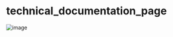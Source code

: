 # technical_documentation_page
![image](https://github.com/raghavkrishnet/technical_documentation_page/assets/66867030/ead0b3d0-eaf8-497f-b8c5-cd3e45b116c2)
